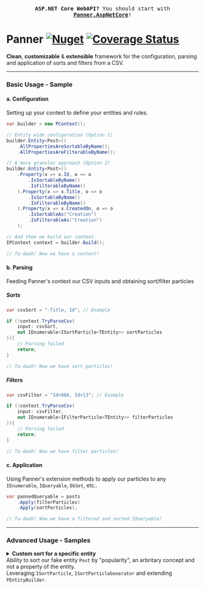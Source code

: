 <!-- <AspNetCore> -->
<p align=center><kbd>
    <b>ASP.NET Core WebAPI?</b> You should start with <a href="https://github.com/OSDKDev/Panner.AspNetCore"><b>Panner.AspNetCore</b></a>!
</kbd></p>
<!-- </AspNetCore> -->

# Panner [![Nuget](https://img.shields.io/nuget/v/Panner?label=NuGet&color=success)](https://www.nuget.org/packages/Panner) [![Coverage Status](https://img.shields.io/coveralls/github/OSDKDev/Panner)](https://coveralls.io/github/OSDKDev/Panner?branch=master)
**Clean**, **customizable** & **extensible** framework for the configuration, parsing and application of sorts and filters from a CSV.

---

### Basic Usage - Sample

#### a. Configuration

Setting up your context to define your entities and rules.
```csharp
var builder = new PContext();

// Entity wide configuration (Option 1)
builder.Entity<Post>()
    .AllPropertiesAreSortableByName();
    .AllPropertiesAreFilterableByName();

// A more granular approach (Option 2)
builder.Entity<Post>()
    .Property(x => x.Id, o => o
        .IsSortableByName()
        .IsFilterableByName()
    ).Property(x => x.Title, o => o
        .IsSortableByName()
        .IsFilterableByName()
    ).Property(x => x.CreatedOn, o => o
        .IsSortableAs("Creation")
        .IsFilterableAs("Creation")
    );

// And then we build our context.
IPContext context = builder.Build(); 

// Ta-daah! Now we have a context!
```

#### b. Parsing
Feeding Panner's context our CSV inputs and obtaining sort/filter particles

##### Sorts
```csharp
var csvSort = "-Title, Id"; // Example

if (!context.TryParseCsv(
    input: csvSort,
    out IEnumerable<ISortParticle<TEntity>> sortParticles
)){
    // Parsing failed
    return;
}

// Ta-daah! Now we have sort particles!
```

##### Filters
```csharp
var csvFilter = "Id<666, Id>13"; // Example

if (!context.TryParseCsv(
    input: csvFilter,
    out IEnumerable<IFilterParticle<TEntity>> filterParticles
)){
    // Parsing failed
    return;
}

// Ta-daah! Now we have filter particles!
```

#### c. Application
Using Panner's extension methods to apply our particles to any `IEnumerable`, `IQueryable`, `DbSet`, etc..
```csharp
var pannedQueryable = posts
    .Apply(filterParticles)
    .Apply(sortParticles);

// Ta-daah! Now we have a filtered and sorted IQueryable!
```
---

### Advanced Usage - Samples
<details>
    <summary>
        <b>Custom sort for a specific entity</b><br/>
        Ability to sort our fake entity <code>Post</code> by "popularity", an arbritary concept and not a property of the entity.<br/>
        Leveraging <code>ISortParticle</code>, <code>ISortParticleGenerator</code> and extending <code>PEntityBuilder</code>.
    </summary>
    <p>
        
##### Particle - SortPostByPopularityParticle.cs
```csharp
public class SortPostByPopularityParticle : ISortParticle<Post> // Panner's interface
{
    readonly bool Descending;

    public SortPostByPopularityParticle(bool descending)
    {
        this.Descending = descending;
    }

    public IOrderedQueryable<Post> ApplyTo(IOrderedQueryable<Post> source)
    {
        // Here's how the sorting is done when the particle is applied.
        if (this.Descending)
            return source
                .ThenByDescending(x => x.AmtLikes)
                .ThenByDescending(x => x.AmtComments);
        else
            return source
                .ThenBy(x => x.AmtLikes)
                .ThenBy(x => x.AmtComments);
    }
}
```

##### Particle Generator - SortPostsByPopularityParticleGenerator.cs
```csharp
public class SortPostsByPopularityParticleGenerator : ISortParticleGenerator<Post> // Panner's interface
{
    public bool TryGenerate(IPContext context, string input, out ISortParticle<Post> particle)
    {
        var descending = input.StartsWith('-');
        var remaining = descending ? input.Substring(1) : input;

        if (!remaining.Trim().Equals("Popularity", System.StringComparison.OrdinalIgnoreCase))
        {
            // Not the input we're interested in.
            particle = null;
            return false;
        }

        particle = new SortPostByPopularityParticle(descending);
        return true;
    }
}
```

##### PEntityBuilder Extension - PEntityBuilder.Post.IsSortableByPopularity.cs
```csharp
public static partial class PEntityBuilderExtensions
{
    /// <summary>Marks the entity as sortable by popularity.</summary>
    public static PEntityBuilder<Post> IsSortableByPopularity(this PEntityBuilder<Post> builder)
    {
        builder.GetOrCreateGenerator<ISortParticle<Post>, SortPostsByPopularityParticleGenerator>();
        return builder; // So we can chain calls!
    }
}
```

##### Setting it all up in the context builder
```csharp
builder.Entity<Post>()
    .IsSortableByPopularity();
```
---

</p></details>








